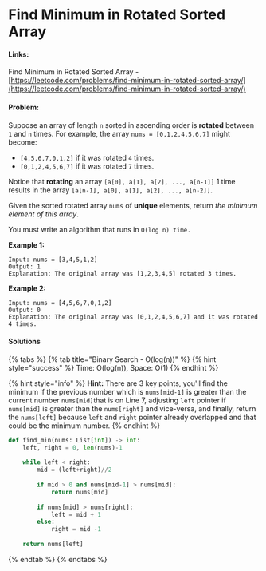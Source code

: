 # Find Minimum in Rotated Sorted Array

#### Links:

Find Minimum in Rotated Sorted Array -[ ](https://leetcode.com/problems/maximum-subarray/)[https://leetcode.com/problems/find-minimum-in-rotated-sorted-array/](https://leetcode.com/problems/find-minimum-in-rotated-sorted-array/)

#### Problem:

Suppose an array of length `n` sorted in ascending order is **rotated** between `1` and `n` times. For example, the array `nums = [0,1,2,4,5,6,7]` might become:

* `[4,5,6,7,0,1,2]` if it was rotated `4` times.
* `[0,1,2,4,5,6,7]` if it was rotated `7` times.

Notice that **rotating** an array `[a[0], a[1], a[2], ..., a[n-1]]` 1 time results in the array `[a[n-1], a[0], a[1], a[2], ..., a[n-2]]`.

Given the sorted rotated array `nums` of **unique** elements, return _the minimum element of this array_.

You must write an algorithm that runs in `O(log n) time.`

**Example 1:**

```
Input: nums = [3,4,5,1,2]
Output: 1
Explanation: The original array was [1,2,3,4,5] rotated 3 times.
```

**Example 2:**

```
Input: nums = [4,5,6,7,0,1,2]
Output: 0
Explanation: The original array was [0,1,2,4,5,6,7] and it was rotated 4 times.
```

#### Solutions

{% tabs %}
{% tab title="Binary Search - O(log(n))" %}
{% hint style="success" %}
Time: O(log(n)), Space: O(1)
{% endhint %}

{% hint style="info" %}
**Hint:** There are 3 key points, you'll find the minimum if the previous number which is `nums[mid-1]` is greater than the current number `nums[mid]`that is on Line 7, adjusting `left` pointer if `nums[mid]` is greater than the `nums[right]` and vice-versa, and finally, return the `nums[left]` because `left` and `right` pointer already overlapped and that could be the minimum number.
{% endhint %}

```python
def find_min(nums: List[int]) -> int:
    left, right = 0, len(nums)-1
    
    while left < right:
        mid = (left+right)//2
        
        if mid > 0 and nums[mid-1] > nums[mid]:
            return nums[mid]
        
        if nums[mid] > nums[right]:
            left = mid + 1
        else:
            right = mid -1 
            
    return nums[left]
```
{% endtab %}
{% endtabs %}
